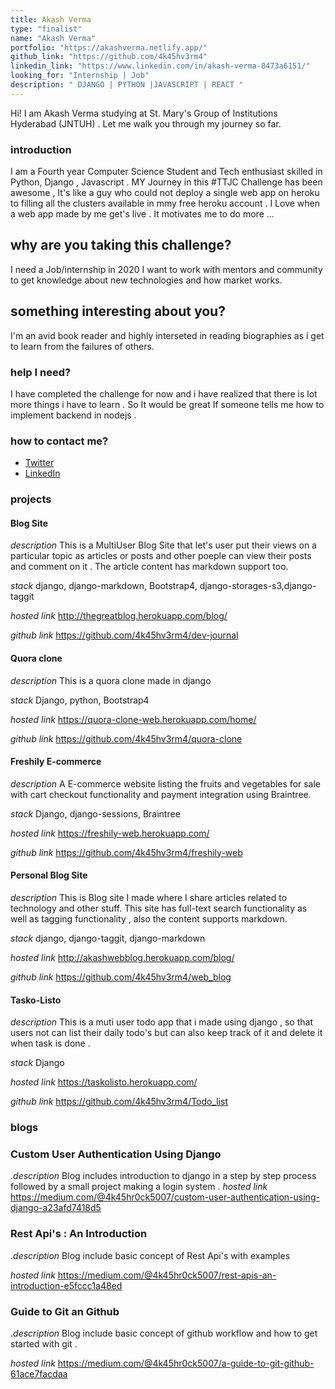 ```yaml
---
title: Akash Verma
type: "finalist"
name: "Akash Verma"
portfolio: "https://akashverma.netlify.app/"
github_link: "https://github.com/4k45hv3rm4"
linkedin_link: "https://www.linkedin.com/in/akash-verma-8473a6151/"
looking_for: "Internship | Job"
description: " DJANGO | PYTHON |JAVASCRIPT | REACT "
---
```


Hi! I am Akash Verma studying at St. Mary's Group of Institutions Hyderabad (JNTUH) . Let me walk you through my journey so far.

### introduction

I am a Fourth year Computer Science Student and Tech enthusiast skilled in Python, Django , Javascript . MY Journey in this #TTJC Challenge has been awesome , It's like a guy who could not deploy a single web app on heroku to filling all the clusters available in mmy free heroku account . I Love when a web app made by me get's live . It motivates me to do more ...

## why are you taking this challenge?

I need a Job/internship in 2020
I want to work with mentors and community to get knowledge about new technologies and how market works.

## something interesting about you?

I'm an avid book reader and highly interseted in reading biographies as i get to learn from the failures of others.

### help I need?

I have completed the challenge for now and i have realized that there is lot more things i have to learn . So It would be great If someone tells me how to implement  backend in nodejs .

### how to contact me?

- [Twitter](https://twitter.com/Akashverm4)
- [LinkedIn](https://www.linkedin.com/in/akash-verma-8473a6151/)

### projects

#### Blog Site
_description_ This is a MultiUser Blog Site that let's user put their views on a particular topic as articles or posts and other poeple can view their posts and comment on it . The article content has markdown support too.

_stack_ django, django-markdown, Bootstrap4, django-storages-s3,django-taggit

_hosted link_ http://thegreatblog.herokuapp.com/blog/

_github link_ https://github.com/4k45hv3rm4/dev-journal

#### Quora clone
_description_  This is a quora clone made in django

_stack_ Django, python, Bootstrap4

_hosted link_ https://quora-clone-web.herokuapp.com/home/

_github link_ https://github.com/4k45hv3rm4/quora-clone

#### Freshily E-commerce
_description_ A E-commerce website listing the fruits and vegetables for sale with cart checkout functionality and payment integration using Braintree.

_stack_ Django, django-sessions, Braintree

_hosted link_ https://freshily-web.herokuapp.com/

_github link_ https://github.com/4k45hv3rm4/freshily-web

#### Personal Blog Site

_description_ This is Blog site I made where I share  articles related to technology and other stuff. This site has full-text search functionality as well as tagging functionality , also the content supports markdown.

_stack_ django, django-taggit, django-markdown

_hosted link_ http://akashwebblog.herokuapp.com/blog/

_github link_ https://github.com/4k45hv3rm4/web_blog



#### Tasko-Listo
_description_ This is a muti user todo app that i made using django , so that users not can list their daily todo's but can also keep track of it and delete it when task is done .

_stack_ Django

_hosted link_ https://taskolisto.herokuapp.com/

_github link_ https://github.com/4k45hv3rm4/Todo_list



### blogs

### Custom User Authentication Using Django

._description_  Blog includes introduction to django in  a step by step process followed by a small project making a login system .
_hosted link_ https://medium.com/@4k45hr0ck5007/custom-user-authentication-using-django-a23afd7418d5

### Rest Api's : An Introduction

._description_  Blog include basic concept of Rest Api's with examples

_hosted link_ https://medium.com/@4k45hr0ck5007/rest-apis-an-introduction-e5fccc1a48ed

### Guide to Git an Github

._description_  Blog include basic concept of github workflow and how to get started with git .

_hosted link_ https://medium.com/@4k45hr0ck5007/a-guide-to-git-github-61ace7facdaa
